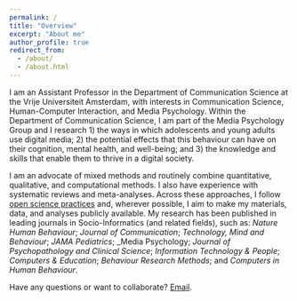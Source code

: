 ```yaml
---
permalink: /
title: "Overview"
excerpt: "About me"
author_profile: true
redirect_from: 
  - /about/
  - /about.html
---
```


I am an Assistant Professor in the Department of Communication Science at the Vrije Universiteit Amsterdam, with interests in Communication Science, Human-Computer Interaction, and Media Psychology. Within the Department of Communication Science, I am part of the Media Psychology Group and I research 1) the ways in which adolescents and young adults use digital media; 2) the potential effects that this behaviour can have on their cognition, mental health, and well-being; and 3) the knowledge and skills that enable them to thrive in a digital society.

I am an advocate of mixed methods and routinely combine quantitative, qualitative, and computational methods. I also have experience with systematic reviews and meta-analyses. Across these approaches, I follow [open science practices](https://academic.oup.com/joc/article/71/1/1/5803422) and, wherever possible, I aim to make my materials, data, and analyses publicly available. My research has been published in leading journals in Socio-Informatics (and related fields), such as: _Nature Human Behaviour_; _Journal of Communication_; _Technology, Mind and Behaviour_; _JAMA Pediatrics_; _Media Psychology; _Journal of Psychopathology and Clinical Science_; _Information Technology & People_; _Computers & Education_; _Behaviour Research Methods_; and _Computers in Human Behaviour_. 

Have any questions or want to collaborate? [Email](mailto:d.a.parry@vu.nl).




